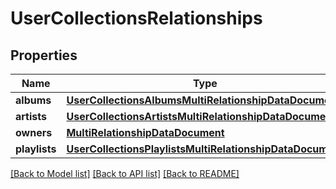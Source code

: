 # UserCollectionsRelationships

## Properties
Name | Type | Description | Notes
------------ | ------------- | ------------- | -------------
**albums** | [**UserCollectionsAlbumsMultiRelationshipDataDocument**](UserCollectionsAlbumsMultiRelationshipDataDocument.md) |  | 
**artists** | [**UserCollectionsArtistsMultiRelationshipDataDocument**](UserCollectionsArtistsMultiRelationshipDataDocument.md) |  | 
**owners** | [**MultiRelationshipDataDocument**](MultiRelationshipDataDocument.md) |  | 
**playlists** | [**UserCollectionsPlaylistsMultiRelationshipDataDocument**](UserCollectionsPlaylistsMultiRelationshipDataDocument.md) |  | 

[[Back to Model list]](../README.md#documentation-for-models) [[Back to API list]](../README.md#documentation-for-api-endpoints) [[Back to README]](../README.md)


